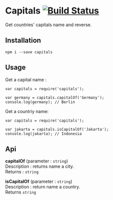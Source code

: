 # Capitals  [![Build Status](https://travis-ci.org/hosein2398/Capitals.svg?branch=master)](https://travis-ci.org/hosein2398/Capitals)
Get countries' capitals name and reverse.

## Installation
```
npm i --save capitals
```

## Usage 
Get a capital name :
```JS
var capitals = require('capitals');

var germany = capitals.capitalOf('Germany');
console.log(germany); // Berlin
```

Get a countriy name:
```JS
var capitals = require('capitals');

var jakarta = capitals.isCapitalOf('Jakarta');
console.log(jakarta); // Indonesia
```

## Api

**capitalOf** (parameter : `string`)  
Description : returns name a city.  
Returns : `string`  

**isCapitalOf** (parameter : `string`)  
Description : return name a country.  
Returns `string`  
